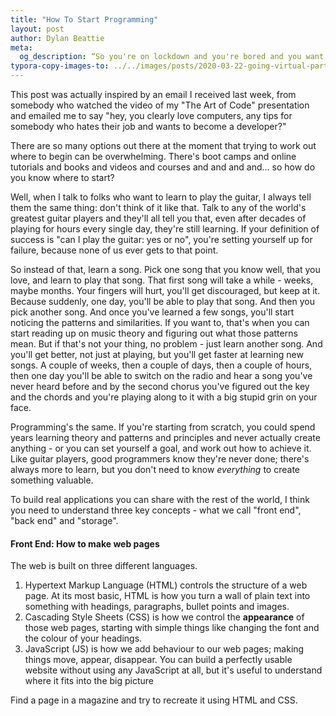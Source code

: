 ```yaml
---
title: "How To Start Programming"
layout: post
author: Dylan Beattie
meta: 
  og_description: “So you're on lockdown and you're bored and you want to learn how to program computers? AWESOME. Read this.”
typora-copy-images-to: ../../images/posts/2020-03-22-going-virtual-part-3
---
```


This post was actually inspired by an email I received last week, from somebody who watched the video of my "The Art of Code" presentation and emailed me to say "hey, you clearly love computers, any tips for somebody who hates their job and wants to become a developer?"

There are so many options out there at the moment that trying to work out where to begin can be overwhelming. There's boot camps and online tutorials and books and videos and courses and and and and... so how do you know where to start?

Well, when I talk to folks who want to learn to play the guitar, I always tell them the same thing: don't think of it like that. Talk to any of the world's greatest guitar players and they'll all tell you that, even after decades of playing for hours every single day, they're still learning. If your definition of success is "can I play the guitar: yes or no", you're setting yourself up for failure, because none of us ever gets to that point.

So instead of that, learn a song. Pick one song that you know well, that you love, and learn to play that song. That first song will take a while - weeks, maybe months. Your fingers will hurt, you'll get discouraged, but keep at it. Because suddenly, one day, you'll be able to play that song. And then you pick another song. And once you've learned a few songs, you'll start noticing the patterns and similarities. If you want to, that's when you can start reading up on music theory and figuring out what those patterns mean. But if that's not your thing, no problem - just learn another song. And you'll get better, not just at playing, but you'll get faster at learning new songs. A couple of weeks, then a couple of days, then a couple of hours, then one day you'll be able to switch on the radio and hear a song you've never heard before and by the second chorus you've figured out the key and the chords and you're playing along to it with a big stupid grin on your face.

Programming's the same. If you're starting from scratch, you could spend years learning theory and patterns and principles and never actually create anything - or you can set yourself a goal, and work out how to achieve it. Like guitar players, good programmers know they're never done; there's always more to learn, but you don't need to know *everything* to create something valuable.

To build real applications you can share with the rest of the world, I think you need to understand three key concepts - what we call "front end", "back end" and "storage".

#### Front End: How to make web pages

The web is built on three different languages. 

1. Hypertext Markup Language (HTML) controls the structure of a web page. At its most basic, HTML is how you turn a wall of plain text into something with headings, paragraphs, bullet points and images.
2. Cascading Style Sheets (CSS) is how we control the **appearance** of those web pages, starting with simple things like changing the font and the colour of your headings.
3. JavaScript (JS) is how we add behaviour to our web pages; making things move, appear, disappear. You can build a perfectly usable website without using any JavaScript at all, but it's useful to understand where it fits into the big picture

Find a page in a magazine and try to recreate it using HTML and CSS. 

